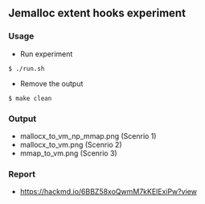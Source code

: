 ## Jemalloc extent hooks experiment

### Usage
- Run experiment

`$ ./run.sh`

- Remove the output

`$ make clean`

### Output
- mallocx_to_vm_np_mmap.png (Scenrio 1)
- mallocx_to_vm.png (Scenrio 2)
- mmap_to_vm.png (Scenrio 3)


### Report 
- https://hackmd.io/6BBZ58xoQwmM7kKElExiPw?view
